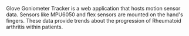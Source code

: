 Glove Goniometer Tracker is a web application that hosts motion sensor data. Sensors like MPU6050 and flex sensors are mounted on the hand's fingers. These data provide trends about the progression of Rheumatoid arthritis within patients.
